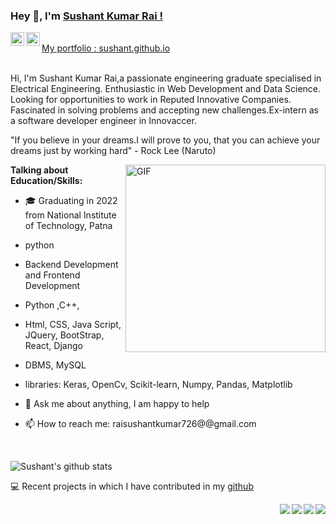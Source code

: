 ### Hey 👋, I'm [Sushant Kumar Rai !](https://github.com/sushant2308)


<a href="https://www.linkedin.com/in/sushant-kumar-rai-26a5491a6/">
  <img align="left" alt="Sushant's LinkdeIN" width="22px" src="https://cdn.jsdelivr.net/npm/simple-icons@v3/icons/linkedin.svg" />
</a>
<a href="https://leetcode.com/raisushantkumar726/">
  <img align="left" alt="Sushant's Leetcode" width="22px" src="https://cdn.jsdelivr.net/npm/simple-icons@v3/icons/leetcode.svg" />
</a>
<br />
 <a href="https://sushant2308.github.io/Portfolio-web/#/" align="left" > My portfolio : sushant.github.io </a> 
<br />
<br />

Hi, I'm Sushant Kumar Rai,a passionate engineering graduate specialised in Electrical Engineering. Enthusiastic in Web Development and Data Science. Looking for opportunities to work in Reputed Innovative Companies. Fascinated in solving problems and accepting new challenges.Ex-intern as a software developer engineer in Innovaccer.


"If you believe in your dreams.I will prove to you, that you can achieve your dreams just by working hard" - Rock Lee (Naruto) 



 <img align="right" height="300px" width= "320px" alt="GIF" src="https://media.giphy.com/media/PmCiutdmK8mt2/giphy.gif" />

**Talking about Education/Skills:**

- 🎓 Graduating in 2022 from National Institute of Technology, Patna
-  python 
-  Backend Development and Frontend Development
- Python ,C++,
-  Html, CSS, Java Script, JQuery, BootStrap, React, Django
-  DBMS, MySQL
-  libraries: Keras, OpenCv, Scikit-learn, Numpy, Pandas, Matplotlib

- 💬 Ask me about anything, I am happy to help
- 📫 How to reach me: raisushantkumar726@@gmail.com

&nbsp;


![Sushant's github stats](https://github-readme-stats.vercel.app/api?username=sushant2308&show_icons=true&hide_border=true)



💻 Recent projects in which I have contributed in my [github](https://github.com/sushant2308/)


<a href="https://github.com/sushant2308/Green-World">
    <img align="right" src="https://github-readme-stats.vercel.app/api/pin/?username=sushant2308&repo=Green-World" />
</a>

<a href="https://github.com/sushant2308/Meet-the-doctor">
    <img align="right" src="https://github-readme-stats.vercel.app/api/pin/?username=sushant2308&repo=Meet-the-doctor" />
</a>

<a href="https://github.com/sushant2308/MovieFlix">
    <img align="right" src="https://github-readme-stats.vercel.app/api/pin/?username=sushant2308&repo=MovieFlix" />
</a>
<a href="https://github.com/sushant2308/Portfolio-web">
    <img align="right" src="https://github-readme-stats.vercel.app/api/pin/?username=sushant2308&repo=Portfolio-web" />
</a>
